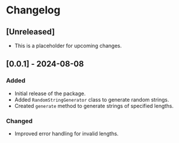 # Changelog

## [Unreleased]
- This is a placeholder for upcoming changes.

## [0.0.1] - 2024-08-08
### Added
- Initial release of the package.
- Added `RandomStringGenerator` class to generate random strings.
- Created `generate` method to generate strings of specified lengths.

### Changed
- Improved error handling for invalid lengths.


